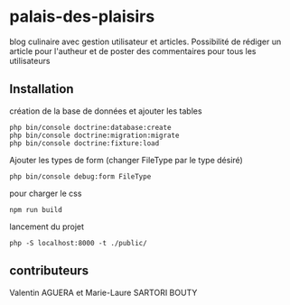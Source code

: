 # palais-des-plaisirs

blog culinaire avec gestion utilisateur et articles.
Possibilité de rédiger un article pour l'autheur et de poster des commentaires pour tous les utilisateurs

## Installation

création de la base de données et ajouter les tables 
```
php bin/console doctrine:database:create
php bin/console doctrine:migration:migrate
php bin/console doctrine:fixture:load
```

Ajouter les types de form (changer FileType par le type désiré)
```
php bin/console debug:form FileType
```

pour charger le css
```
npm run build
```

lancement du projet 
```
php -S localhost:8000 -t ./public/
```

## contributeurs

Valentin AGUERA et Marie-Laure SARTORI BOUTY
